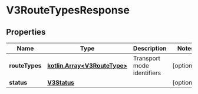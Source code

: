 # V3RouteTypesResponse

## Properties
Name | Type | Description | Notes
------------ | ------------- | ------------- | -------------
**routeTypes** | [**kotlin.Array&lt;V3RouteType&gt;**](V3RouteType.md) | Transport mode identifiers |  [optional]
**status** | [**V3Status**](V3Status.md) |  |  [optional]
